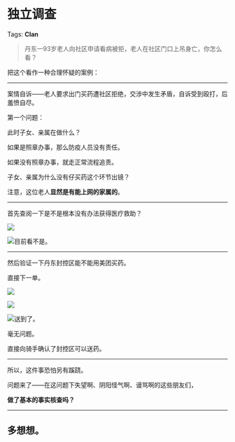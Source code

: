 # 独立调查

Tags: **Clan**

> 丹东一93岁老人向社区申请看病被拒，老人在社区门口上吊身亡，你怎么看？



把这个看作一种合理怀疑的案例：

  




---

案情自诉——老人要求出门买药遭社区拒绝，交涉中发生矛盾，自诉受到殴打，后羞愤自尽。

  


第一个问题：

此时子女、亲属在做什么？

如果是照章办事，那么防疫人员没有责任。

如果没有照章办事，就走正常流程追责。

子女、亲属为什么没有仔买药这个环节出镜？

注意，这位老人**显然是有能上网的家属的**。



---

首先查阅一下是不是根本没有办法获得医疗救助？

![](https://pic1.zhimg.com/50/v2-d4092e0c40b249f6aa886d762a074ab6_720w.jpg?source=1940ef5c)  


![](https://pic1.zhimg.com/50/v2-b72a3ebbd30808e2576589bf41d61fd0_720w.jpg?source=1940ef5c)目前看不是。



---

  


然后验证一下丹东封控区能不能用美团买药。

直接下一单。

![](https://picx.zhimg.com/50/v2-31236c0bae905441506e15a5581065ee_720w.jpg?source=1940ef5c)  


![](https://picx.zhimg.com/50/v2-69fdced1632282a470f20900b71f113d_720w.jpg?source=1940ef5c)  


![](https://pic1.zhimg.com/50/v2-aa0995c33e3c7e24ad70adf0480e160d_720w.jpg?source=1940ef5c)送到了。

毫无问题。

直接向骑手确认了封控区可以送药。



---

所以，这件事恐怕另有蹊跷。

  


问题来了——在这问题下失望啊、阴阳怪气啊、谩骂啊的这些朋友们，

**做了基本的事实核查吗？**



---

**多想想。**
--------



